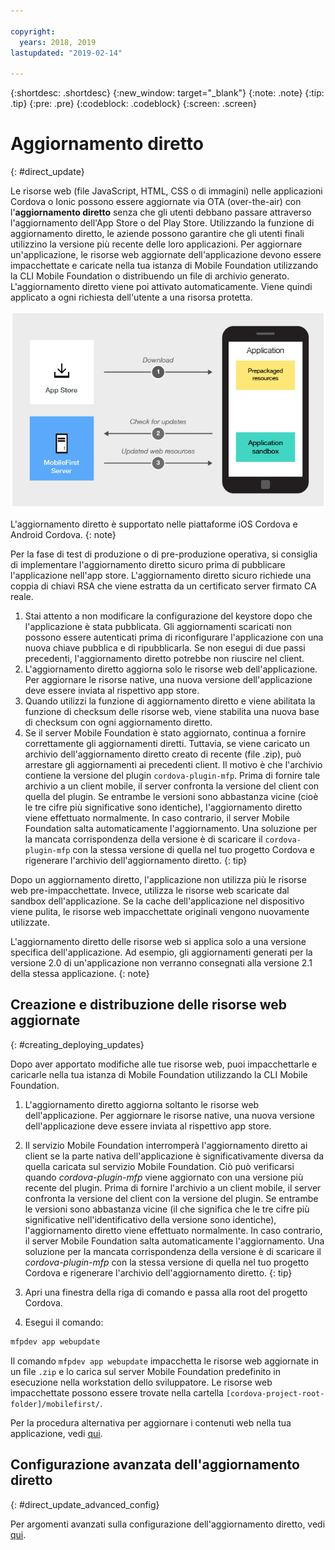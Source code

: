 ```yaml
---

copyright:
  years: 2018, 2019
lastupdated: "2019-02-14"

---
```


{:shortdesc: .shortdesc}
{:new_window: target="_blank"}
{:note: .note}
{:tip: .tip}
{:pre: .pre}
{:codeblock: .codeblock}
{:screen: .screen}

# Aggiornamento diretto
{: #direct_update}

Le risorse web (file JavaScript, HTML, CSS o di immagini) nelle applicazioni Cordova o Ionic possono essere aggiornate via OTA (over-the-air) con l'**aggiornamento diretto** senza che gli utenti debbano passare attraverso l'aggiornamento dell'App Store o del Play Store. Utilizzando la funzione di aggiornamento diretto, le aziende possono garantire che gli utenti finali utilizzino la versione più recente delle loro applicazioni. Per aggiornare un'applicazione, le risorse web aggiornate dell'applicazione devono essere impacchettate e caricate nella tua istanza di Mobile Foundation utilizzando la CLI Mobile Foundation o distribuendo un file di archivio generato. L'aggiornamento diretto viene poi attivato automaticamente. Viene quindi applicato a ogni richiesta dell'utente a una risorsa protetta.

![Diagramma di come funziona l'aggiornamento diretto](images/internal_function.jpg)

L'aggiornamento diretto è supportato nelle piattaforme iOS Cordova e Android Cordova.
{: note}

Per la fase di test di produzione o di pre-produzione operativa, si consiglia di implementare l'aggiornamento diretto sicuro prima di pubblicare l'applicazione nell'app store. L'aggiornamento diretto sicuro richiede una coppia di chiavi RSA che viene estratta da un certificato server firmato CA reale.

1. Stai attento a non modificare la configurazione del keystore dopo che l'applicazione è stata pubblicata. Gli aggiornamenti scaricati non possono essere autenticati prima di riconfigurare l'applicazione con una nuova chiave pubblica e di ripubblicarla. Se non esegui di due passi precedenti, l'aggiornamento diretto potrebbe non riuscire nel client.
2. L'aggiornamento diretto aggiorna solo le risorse web dell'applicazione. Per aggiornare le risorse native, una nuova versione dell'applicazione deve essere inviata al rispettivo app store.
3. Quando utilizzi la funzione di aggiornamento diretto e viene abilitata la funzione di checksum delle risorse web, viene stabilita una nuova base di checksum con ogni aggiornamento diretto.
4. Se il server Mobile Foundation è stato aggiornato, continua a fornire correttamente gli aggiornamenti diretti. Tuttavia, se viene caricato un archivio dell'aggiornamento diretto creato di recente (file .zip), può arrestare gli aggiornamenti ai precedenti client. Il motivo è che l'archivio contiene la versione del plugin `cordova-plugin-mfp`. Prima di fornire tale archivio a un client mobile, il server confronta la versione del client con quella del plugin. Se entrambe le versioni sono abbastanza vicine (cioè le tre cifre più significative sono identiche), l'aggiornamento diretto viene effettuato normalmente. In caso contrario, il server Mobile Foundation salta automaticamente l'aggiornamento. Una soluzione per la mancata corrispondenza della versione è di scaricare il `cordova-plugin-mfp` con la stessa versione di quella nel tuo progetto Cordova e rigenerare l'archivio dell'aggiornamento diretto.
{: tip}

Dopo un aggiornamento diretto, l'applicazione non utilizza più le risorse web pre-impacchettate. Invece, utilizza le risorse web scaricate dal sandbox dell'applicazione. Se la cache dell'applicazione nel dispositivo viene pulita, le risorse web impacchettate originali vengono nuovamente utilizzate.

L'aggiornamento diretto delle risorse web si applica solo a una versione specifica dell'applicazione. Ad esempio, gli aggiornamenti generati per la versione 2.0 di un'applicazione non verranno consegnati alla versione 2.1 della stessa applicazione.
{: note}

## Creazione e distribuzione delle risorse web aggiornate
{: #creating_deploying_updates}

Dopo aver apportato modifiche alle tue risorse web, puoi impacchettarle e caricarle nella tua istanza di Mobile Foundation utilizzando la CLI Mobile Foundation.

1.  L'aggiornamento diretto aggiorna soltanto le risorse web dell'applicazione. Per aggiornare le risorse native, una nuova versione dell'applicazione deve essere inviata al rispettivo app store.
2. Il servizio Mobile Foundation interromperà l'aggiornamento diretto ai client se la parte nativa dell'applicazione è significativamente diversa da quella caricata sul servizio Mobile Foundation. Ciò può verificarsi quando *cordova-plugin-mfp* viene aggiornato con una versione più recente del plugin. Prima di fornire l'archivio a un client mobile, il server confronta la versione del client con la versione del plugin. Se entrambe le versioni sono abbastanza vicine (il che significa che le tre cifre più significative nell'identificativo della versione sono identiche), l'aggiornamento diretto viene effettuato normalmente. In caso contrario, il server Mobile Foundation salta automaticamente l'aggiornamento. Una soluzione per la mancata corrispondenza della versione è di scaricare il *cordova-plugin-mfp* con la stessa versione di quella nel tuo progetto Cordova e rigenerare l'archivio dell'aggiornamento diretto.
{: tip}

1. Apri una finestra della riga di comando e passa alla root del progetto Cordova.
2. Esegui il comando:
  ```bash
  mfpdev app webupdate
  ```
  Il comando `mfpdev app webupdate` impacchetta le risorse web aggiornate in un file `.zip` e lo carica sul server Mobile Foundation predefinito in esecuzione nella workstation dello sviluppatore. Le risorse web impacchettate possono essere trovate nella cartella `[cordova-project-root-folder]/mobilefirst/`.

Per la procedura alternativa per aggiornare i contenuti web nella tua applicazione, vedi [qui](/docs/services/mobilefoundation?topic=mobilefoundation-alternate_steps_to_update_app_web_content_in_app#alternate_steps_to_update_app_web_content_in_app).

## Configurazione avanzata dell'aggiornamento diretto
{: #direct_update_advanced_config}

Per argomenti avanzati sulla configurazione dell'aggiornamento diretto, vedi [qui](/docs/services/mobilefoundation?topic=mobilefoundation-advanced_direct_update_configuration#advanced_direct_update_configuration).
